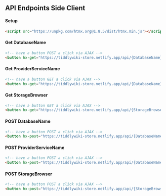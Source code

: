
## API Endpoints Side Client

#### Setup 
```html
<script src="https://unpkg.com/htmx.org@1.8.5/dist/htmx.min.js"></script>
```

#### Get DatabaseName
```html
<!-- have a button POST a click via AJAX -->
<button hx-get="https://tiddlywiki-store.netlify.app/api/{DatabaseName}/{first|latest|all|list|view}" hx-value={obj|json|xml|html|txt} hx-swap="outerHTML"></button>
```

#### Get ProviderServiceName
```html
<!-- have a button GET a click via AJAX -->
<button hx-get="https://tiddlywiki-store.netlify.app/api/{DatabaseName}/{first|latest|all|list|view}" hx-value={obj|json|xml|html|txt} hx-swap="outerHTML"></button>
```

#### Get StorageBrowser
```html
<!-- have a button GET a click via AJAX -->
<button hx-get="https://tiddlywiki-store.netlify.app/api/{StorageBrowser}/{first|latest|all|list|view}" hx-value={obj|json|xml|html|txt} hx-swap="outerHTML"></button>
```

#### POST DatabaseName
```html
<!-- have a button POST a click via AJAX -->
<button hx-post="https://tiddlywiki-store.netlify.app/api/{DatabaseName}/{first|latest|all|list|view}" hx-value={obj|json|xml|html|txt} hx-swap="outerHTML"></button>
```

#### POST ProviderServiceName
```html
<!-- have a button POST a click via AJAX -->
<button hx-post="https://tiddlywiki-store.netlify.app/api/{DatabaseName}/{first|latest|all|list|view}" hx-value={obj|json|xml|html|txt} hx-swap="outerHTML"></button>
```

#### POST StorageBrowser
```html
<!-- have a button POST a click via AJAX -->
<button hx-post="https://tiddlywiki-store.netlify.app/api/{StorageBrowser}/{first|latest|all|list|view}" hx-value={obj|json|xml|html|txt} hx-swap="outerHTML"></button>
```
